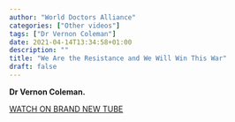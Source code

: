 ```yaml
---
author: "World Doctors Alliance"
categories: ["Other videos"]
tags: ["Dr Vernon Coleman"]
date: 2021-04-14T13:34:58+01:00
description: ""
title: "We Are the Resistance and We Will Win This War"
draft: false
---
```


**Dr Vernon Coleman.**  

[WATCH ON BRAND NEW TUBE](https://brandnewtube.com/watch/we-are-the-resistance-and-we-will-win-this-war_yz96TU5OWcAKIEC.html)  